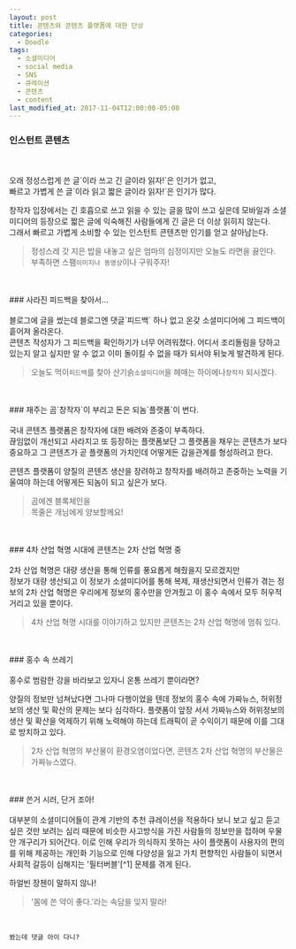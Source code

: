 ```yaml
---
layout: post
title: 콘텐츠와 콘텐츠 플랫폼에 대한 단상
categories:
  - Doodle
tags:
  - 소셜미디어
  - social media
  - SNS
  - 큐레이션
  - 콘텐츠
  - content
last_modified_at: 2017-11-04T12:00:00-05:00
---
```


### 인스턴트 콘텐츠
<br/>
<br/>
오래 정성스럽게 쓴 글`이라 쓰고 긴 글이라 읽자!`은 인기가 없고,<br/>
빠르고 가볍게 쓴 글`이라 읽고 짧은 글이라 읽자!`은 인기가 많다.

창작자 입장에서는 긴 호흡으로 쓰고 읽을 수 있는 글을 많이 쓰고 싶은데 모바일과 소셜미디어의 등장으로 짧은 글에 익숙해진 사람들에게 긴 글은 더 이상 읽히지 않는다.<br/>
그래서 빠르고 가볍게 소비할 수 있는 인스턴트 콘텐츠만 인기를 얻고 살아남는다.

>정성스레 갓 지은 밥을 내놓고 싶은 엄마의 심정이지만 오늘도 라면을 끓인다.<br/>
부족하면 스팸`이미지나 동영상`이나 구워주자!

<br/>
<br/>
### 사라진 피드백을 찾아서...
<br/>
<br/>
블로그에 글을 썼는데 블로그엔 댓글`피드백` 하나 없고 온갖 소셜미디어에 그 피드백이 흩어져 올라온다.<br/>
콘텐츠 작성자가 그 피드백을 확인하기가 너무 어려워졌다. 어디서 조리돌림을 당하고 있는지 알고 싶지만 알 수 없고 이미 돌이킬 수 없을 때가 되서야 뒤늦게 발견하게 된다.

>오늘도 먹이`피드백`를 찾아 산기슭`소셜미디어`을 헤매는 하이에나`창작자` 되시겠다.

<br/>
<br/>
### 재주는 곰`창작자`이 부리고 돈은 되놈`플랫폼`이 번다.
<br/>
<br/>
국내 콘텐츠 플랫폼은 창작자에 대한 배려와 존중이 부족하다.<br/>
끊임없이 개선되고 사라지고 또 등장하는 플랫폼보단 그 플랫폼을 채우는 콘텐츠가 보다 중요하고 그 콘텐츠가 곧 플랫폼의 가치인데 어떻게든 갑을관계를 형성하려고 한다.

콘텐츠 플랫폼이 양질의 콘텐츠 생산을 장려하고 창작자를 배려하고 존중하는 노력을 기울여야 하는데 어떻게든 되놈이 되고 싶은가 보다.

>곰에겐 블록체인을<br/>
목줄은 개님에게 양보할께요!

<br/>
<br/>
### 4차 산업 혁명 시대에 콘텐츠는 2차 산업 혁명 중
<br/>
<br/>
2차 산업 혁명은 대량 생산을 통해 인류를 풍요롭게 해줬을지 모르겠지만<br/>
정보가 대량 생산되고 이 정보가 소셜미디어를 통해 복제, 재생산되면서 인류가 겪는 정보의 2차 산업 혁명은 우리에게 정보의 홍수만을 안겨줬고 이 홍수 속에서 모두 허우적거리고 있을 뿐이다.

>4차 산업 혁명 시대를 이야기하고 있지만 콘텐츠는 2차 산업 혁명에 멈춰 있다.

<br/>
<br/>
### 홍수 속 쓰레기
<br/>
<br/>
홍수로 범람한 강을 바라보고 있자니 온통 쓰레기 뿐이라면?

양질의 정보만 넘쳐났다면 그나마 다행이었을 텐데 정보의 홍수 속에 가짜뉴스, 허위정보의 생산 및 확산의 문제는 보다 심각하다.
플랫폼이 앞장 서서 가짜뉴스와 허위정보의 생산 및 확산을 억제하기 위해 노력해야 하는데 트래픽이 곧 수익이기 때문에 이를 그대로 방치하고 있다.

>2차 산업 혁명의 부산물이 환경오염이었다면, 콘텐츠 2차 산업 혁명의 부산물은 가짜뉴스였다.

<br/>
<br/>
### 쓴거 시러, 단거 조아!
<br/>
<br/>
대부분의 소셜미디어들이 관계 기반의 추천 큐레이션을 적용하다 보니 보고 싶고 듣고 싶은 것만 보려는 심리 때문에 비슷한 사고방식을 가진 사람들의 정보만을 접하며 우물 안 개구리가 되어간다.
이로 인해 우리가 의식하지 못하는 사이 플랫폼이 사용자의 편의를 위해 제공하는 개인화 기능으로 인해 다양성을 잃고 가치 편향적인 사람들이 되면서 사회적 갈등이 심해지는 '필터버블'[^1] 문제를 겪게 된다.

[^1]: <a href="https://www.ted.com/talks/eli_pariser_beware_online_filter_bubbles?language=ko" target="_blank">

하얼빈 장첸이 말하지 않나!

>'몸에 쓴 약이 좋다.'라는 속담을 잊지 말라!

<br/>

```
봤는데 댓글 아이 다니?
```
